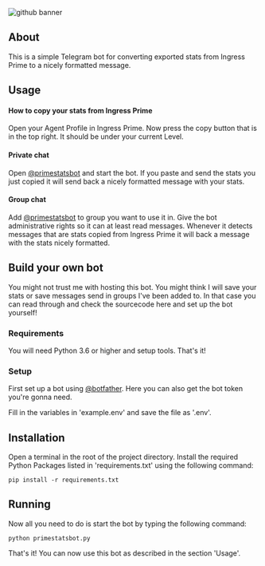 ![github banner](https://repository-images.githubusercontent.com/212122491/8d69d600-e49e-11e9-95e2-dd25d0ad9eff)

## About
This is a simple Telegram bot for converting exported stats from Ingress Prime to a nicely formatted message.

## Usage

#### How to copy your stats from Ingress Prime
Open your Agent Profile in Ingress Prime. Now press the copy button that is in the top right. 
It should be under your current Level.

#### Private chat
Open [@primestatsbot](t.me/primestatsbot) and start the bot. If you paste and send the stats you just copied it will
send back a nicely formatted message with your stats.

#### Group chat
Add  [@primestatsbot](t.me/primestatsbot) to group you want to use it in. Give the bot administrative rights so it can 
at least read messages. Whenever it detects messages that are stats copied from Ingress Prime it will back a message 
with the stats nicely formatted.

## Build your own bot
You might not trust me with hosting this bot. You might think I will save your stats or save messages send in groups 
I've been added to. In that case you can read through and check the sourcecode here and set up the bot yourself!

### Requirements
You will need Python 3.6 or higher and setup tools. That's it!

### Setup
First set up a bot using [@botfather](t.me/botfather). Here you can also get the bot token you're gonna need.

Fill in the variables in 'example.env' and save the file as '.env'.

## Installation
Open a terminal in the root of the project directory. 
Install the required Python Packages listed in 'requirements.txt' using the following command:

```
pip install -r requirements.txt
```

## Running
Now all you need to do is start the bot by typing the following command:

```
python primestatsbot.py
```

That's it! You can now use this bot as described in the section 'Usage'.